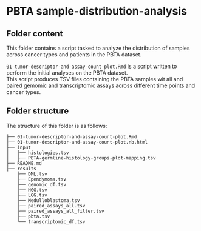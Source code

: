 # PBTA sample-distribution-analysis

## Folder content

This folder contains a script tasked to analyze the distribution of samples across cancer types and patients in the PBTA dataset.

`01-tumor-descriptor-and-assay-count-plot.Rmd` is a script written to perform the initial analyses on the PBTA dataset.  
This script produces TSV files containing the PBTA samples wit all and paired gemomic and transcriptomic assays across different time points and cancer types.   


## Folder structure 

The structure of this folder is as follows:

```
├── 01-tumor-descriptor-and-assay-count-plot.Rmd
├── 01-tumor-descriptor-and-assay-count-plot.nb.html
├── input
│   ├── histologies.tsv
│   ├── PBTA-germline-histology-groups-plot-mapping.tsv
├── README.md
├── results
    ├── DML.tsv
    ├── Ependymoma.tsv
    ├── genomic_df.tsv
    ├── HGG.tsv
    ├── LGG.tsv
    ├── Medulloblastoma.tsv
    ├── paired_assays_all.tsv
    ├── paired_assays_all_filter.tsv
    ├── pbta.tsv
    └── transcriptomic_df.tsv
```

